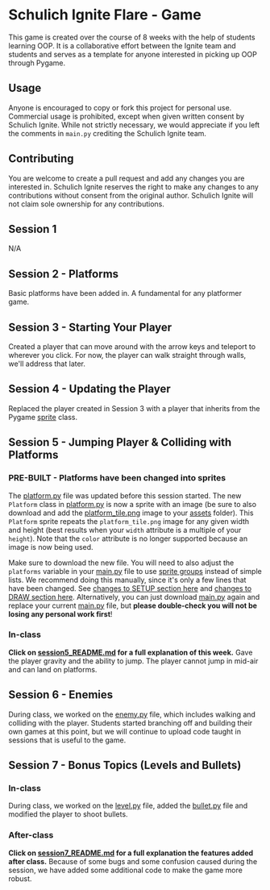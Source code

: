 # Schulich Ignite Flare - Game
This game is created over the course of 8 weeks with the help of students learning OOP. It is a collaborative effort between the Ignite team and students and serves as a template for anyone interested in picking up OOP through Pygame.

## Usage
Anyone is encouraged to copy or fork this project for personal use. Commercial usage is prohibited, except when given written consent by Schulich Ignite. While not strictly necessary, we would appreciate if you left the comments in `main.py` crediting the Schulich Ignite team.

## Contributing
You are welcome to create a pull request and add any changes you are interested in. Schulich Ignite reserves the right to make any changes to any contributions without consent from the original author. Schulich Ignite will not claim sole ownership for any contributions.

## Session 1
N/A

## Session 2 - Platforms
Basic platforms have been added in. A fundamental for any platformer game.

## Session 3 - Starting Your Player
Created a player that can move around with the arrow keys and teleport to wherever you click.
For now, the player can walk straight through walls, we'll address that later.

## Session 4 - Updating the Player
Replaced the player created in Session 3 with a player that inherits from the Pygame [sprite](https://www.pygame.org/docs/ref/sprite.html#pygame.sprite.Sprite) class.

## Session 5 - Jumping Player & Colliding with Platforms
### PRE-BUILT - Platforms have been changed into sprites
The [platform.py](platform.py) file was updated before this session started. The new `Platform` class in [platform.py](platform.py) is now a sprite with an image (be sure to also download and add the [platform_tile.png](assets/platform_tile.png) image to your [assets](assets) folder). This `Platform` sprite repeats the `platform_tile.png` image for any given width and height (best results when your `width` attribute is a multiple of your `height`). Note that the `color` attribute is no longer supported because an image is now being used.

Make sure to download the new file. You will need to also adjust the `platforms` variable in your [main.py](main.py) file to use [sprite groups](https://www.pygame.org/docs/ref/sprite.html#pygame.sprite.Group) instead of simple lists. We recommend doing this manually, since it's only a few lines that have been changed. See [changes to SETUP section here](https://github.com/Schulich-Ignite/flare/pull/15/files#diff-b1e8d3adfde20e6d1ec6a75976923fefcf1105bd0ac301404adba2bf76b59557R28-R38) and [changes to DRAW section here](https://github.com/Schulich-Ignite/flare/pull/15/files#diff-b1e8d3adfde20e6d1ec6a75976923fefcf1105bd0ac301404adba2bf76b59557R86). Alternatively, you can just download [main.py](main.py) again and replace your current [main.py](main.py) file, but **please double-check you will not be losing any personal work first**!

### In-class
**Click on [session5_README.md](session5_README.md) for a full explanation of this week.** Gave the player gravity and the ability to jump. The player cannot jump in mid-air and can land on platforms.

## Session 6 - Enemies
During class, we worked on the [enemy.py](enemy.py) file, which includes walking and colliding with the player. Students started branching off and building their own games at this point, but we will continue to upload code taught in sessions that is useful to the game.

## Session 7 - Bonus Topics (Levels and Bullets)
### In-class
During class, we worked on the [level.py](level.py) file, added the [bullet.py](bullet.py) file and modified the player to shoot bullets.

### After-class
**Click on [session7_README.md](session7_README.md) for a full explanation the features added after class.** Because of some bugs and some confusion caused during the session, we have added some additional code to make the game more robust.